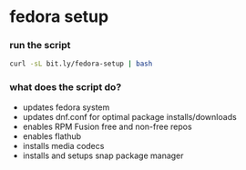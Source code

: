 # fedora setup

### run the script

```bash
curl -sL bit.ly/fedora-setup | bash
```

### what does the script do?

- updates fedora system
- updates dnf.conf for optimal package installs/downloads
- enables RPM Fusion free and non-free repos
- enables flathub
- installs media codecs
- installs and setups snap package manager

